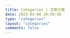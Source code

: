 ```yaml
---
title: Categories | 文章分类
date: 2023-03-08 20:50:58
type: "categories"
layout: "categories"
comments: false
---
```

